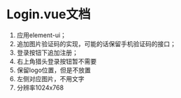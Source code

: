 # Login.vue文档
1. 应用element-ui；
2. 追加图片验证码的实现，可能的话保留手机验证码的接口；
3. 登录按钮下追加注册；
4. 右上角猎头登录按钮暂不需要
5. 保留logo位置，但是不放置
6. 左侧对应图片，不用文字
7. 分辨率1024x768
